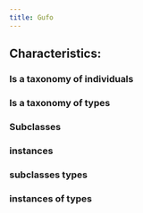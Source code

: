 ```yaml
---
title: Gufo
---
```


## Characteristics:
### Is a taxonomy of individuals
### Is a taxonomy of types
####
### Subclasses
### instances
### subclasses types
### instances of types
